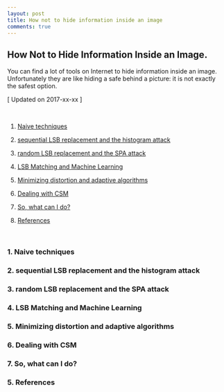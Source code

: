 ```yaml
---
layout: post
title: How not to hide information inside an image
comments: true
---
```


## How Not to Hide Information Inside an Image. 

You can find a lot of tools on Internet to hide information inside an image. Unfortunately they are like 
hiding a safe behind a picture: it is not exactly the safest option. 


[ Updated on 2017-xx-xx ]

<br>

1. [Naive techniques](#1-naive-techniques)

2. [sequential LSB replacement and the histogram attack](#2-sequential-lsb-replacement-and-the-histogram-attack])

3. [random LSB replacement and the SPA attack](#3-random-lsb-replacement-and-the-spa-attack)

4. [LSB Matching and Machine Learning](#4-lsb-matching-and-machine-learning)

5. [Minimizing distortion and adaptive algorithms](#5-minimizing-distortion-and-adaptive-algorithms)

6. [Dealing with CSM](#6-dealing-with-csm)

7. [So, what can I do?](#7-so-what-can-i-do)

5. [References](#5-references)

<br>

### 1. Naive techniques

### 2. sequential LSB replacement and the histogram attack

### 3. random LSB replacement and the SPA attack

### 4. LSB Matching and Machine Learning

### 5. Minimizing distortion and adaptive algorithms

### 6. Dealing with CSM

### 7. So, what can I do?

### 5. References


